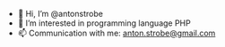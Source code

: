 - 👋 Hi, I’m @antonstrobe
- 👀 I’m interested in programming language PHP
- 📫 Communication with me: anton.strobe@gmail.com
